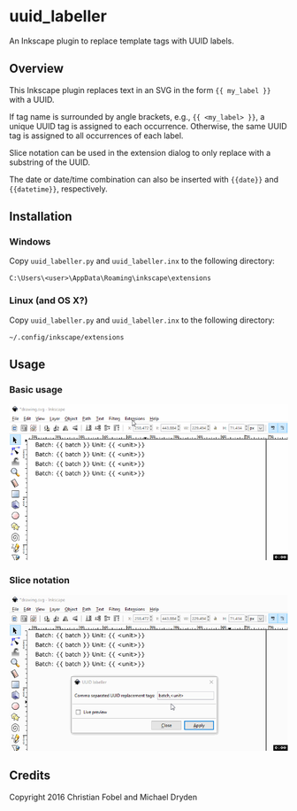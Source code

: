 uuid_labeller
=============

An Inkscape plugin to replace template tags with UUID labels.


Overview
--------

This Inkscape plugin replaces text in an SVG in the form `{{ my_label }}` with
a UUID.

If tag name is surrounded by angle brackets, e.g., `{{ <my_label> }}`, a unique
UUID tag is assigned to each occurrence. Otherwise, the same UUID tag is
assigned to all occurrences of each label.

Slice notation can be used in the extension dialog to only replace with a
substring of the UUID.

The date or date/time combination can also be inserted with `{{date}}` and `{{datetime}}`, respectively.


Installation
------------

### Windows ###

Copy `uuid_labeller.py` and `uuid_labeller.inx` to the following directory:

    C:\Users\<user>\AppData\Roaming\inkscape\extensions

### Linux (and OS X?) ###

Copy `uuid_labeller.py` and `uuid_labeller.inx` to the following directory:

    ~/.config/inkscape/extensions


Usage
-----

### Basic usage ###

![usage][usage-pic]

### Slice notation ###

![usage-slice][usage-slice-pic]


Credits
-------

Copyright 2016 Christian Fobel and Michael Dryden


[usage-pic]: docs/usage.gif
[usage-slice-pic]: docs/usage-slice.gif
